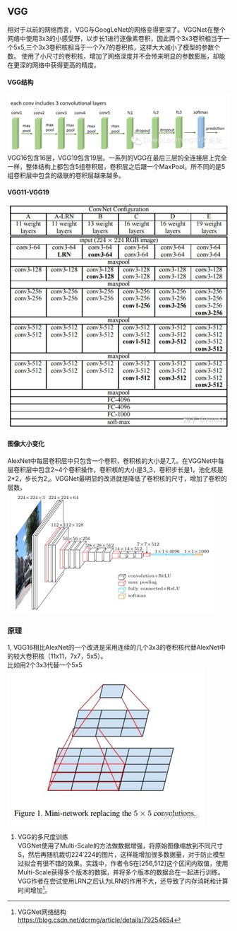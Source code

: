 ## VGG

相对于以前的网络而言，VGG与GoogLeNet的网络变得更深了。VGGNet在整个网络中使用3x3的小感受野，以步长1进行逐像素卷积，因此两个3x3卷积相当于一个5x5,三个3x3卷积核相当于一个7x7的卷积核，这样大大减小了模型的参数个数。  使用了小尺寸的卷积核，增加了网络深度并不会带来明显的参数膨胀，却能在更深的网络中获得更高的精度。

#### VGG结构

![](/assets/VGG_structure.png)  
VGG16包含16层，VGG19包含19层。一系列的VGG在最后三层的全连接层上完全一样，整体结构上都包含5组卷积层，卷积层之后跟一个MaxPool。所不同的是5组卷积层中包含的级联的卷积层越来越多。

#### VGG11-VGG19

![](/assets/VGG_11_19.png)

#### 图像大小变化

AlexNet中每层卷积层中只包含一个卷积，卷积核的大小是7_7,。在VGGNet中每层卷积层中包含2~4个卷积操作，卷积核的大小是3_3，卷积步长是1，池化核是2\*2，步长为2,。VGGNet最明显的改进就是降低了卷积核的尺寸，增加了卷积的层数。  
![](/assets/VGG_Structure.png)

### 原理

1, VGG16相比AlexNet的一个改进是采用连续的几个3x3的卷积核代替AlexNet中的较大卷积核（11x11，7x7，5x5）。  
比如用2个3x3代替一个5x5  
![](/assets/VGG_small_kernel_replace_large.png)

1. VGG的多尺度训练   
   VGGNet使用了Multi-Scale的方法做数据增强，将原始图像缩放到不同尺寸S，然后再随机裁切224′224的图片，这样能增加很多数据量，对于防止模型过拟合有很不错的效果。实践中，作者令S在\[256,512\]这个区间内取值，使用Multi-Scale获得多个版本的数据，并将多个版本的数据合在一起进行训练。VGG作者在尝试使用LRN之后认为LRN的作用不大，还导致了内存消耗和计算时间增加[^1]。 



[^1]:  VGGNet网络结构  https://blog.csdn.net/dcrmg/article/details/79254654

